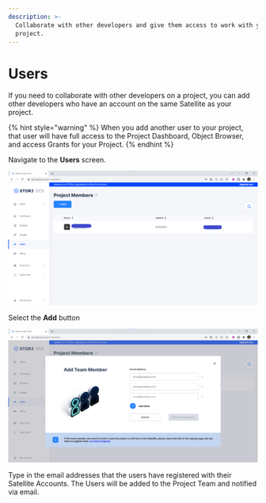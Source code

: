 ```yaml
---
description: >-
  Collaborate with other developers and give them access to work with your
  project.
---
```


# Users

If you need to collaborate with other developers on a project, you can add other developers who have an account on the same Satellite as your project.

{% hint style="warning" %}
When you add another user to your project, that user will have full access to the Project Dashboard, Object Browser, and access Grants for your Project.&#x20;
{% endhint %}

Navigate to the **Users** screen.&#x20;

![](<../../.gitbook/assets/image (131) (1).png>)

Select the **Add** button

![](<../../.gitbook/assets/image (167) (2).png>)

Type in the email addresses that the users have registered with their Satellite Accounts. The Users will be added to the Project Team and notified via email.
